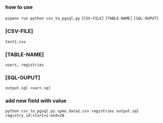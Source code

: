 ### how to use

`pipenv run python csv_to_pgsql.py` `[CSV-FILE]` `[TABLE-NAME]` `[SQL-OUPUT]`

### [CSV-FILE]
`test1.csv`

### [TABLE-NAME]
`users, registries`

### [SQL-OUPUT]
`output.sql <var>.sql`

### add new field with value
`python csv_to_pgsql.py spmo_data1.csv registries output.sql registry_id:start=1:end=20`


